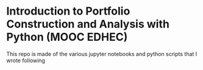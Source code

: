 # Introduction to Portfolio Construction and Analysis with Python (MOOC EDHEC)

This repo is made of the various jupyter notebooks and python scripts that I wrote following 
